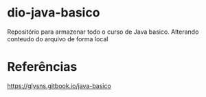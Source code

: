 # dio-java-basico
Repositório para armazenar todo o curso de Java basico.
Alterando conteudo do arquivo de forma local

# Referências
https://glysns.gitbook.io/java-basico